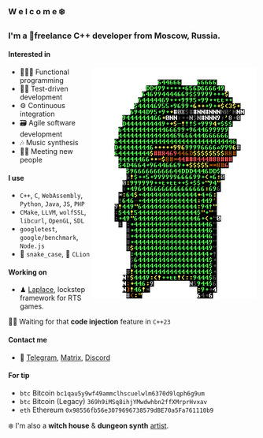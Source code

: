### W e l c o m e ❄️

### I'm a 🏴freelance C++ developer from Moscow, Russia.

#### Interested in

<img align="right" src="/pepe.gif" />

- 👨🏼‍💻 Functional programming
- 🤹‍♀️ Test-driven development
- ⚙️ Continuous integration
- 🗃 Agile software development
- 🎶 Music synthesis
- 👋🏻 Meeting new people

#### I use
- `C++`, `C`, `WebAssembly`, `Python`, `Java`, `JS`, `PHP`
- `CMake`, `LLVM`, `wolfSSL`, `libcurl`, `OpenGL`, `SDL`
- `googletest`, `google/benchmark`, `Node.js`
- 🐍 `snake_case`, 🦁 `CLion`

#### Working on
- ♟ [Laplace][laplace-link], lockstep framework for RTS games.

🙏🏻 Waiting for that **code injection** feature in `C++23`

#### Contact me
- 📜 [Telegram][telegram-link], [Matrix][matrix-link], [Discord][discord-link]

#### For tip
- `btc` Bitcoin `bc1qau5y9wf49ammclhscuelwlm6370d9lqph6g9um`
- `btc` Bitcoin (Legacy) `369h9iMSq8ihjYMwdwhbn2ffXMrprHvxav`
- `eth` Ethereum `0x98556fb56e3079696738579dBE70a5Fa761110b9`

❄️ I'm also a **witch house** & **dungeon synth** [artist][artist-link].

[pepe-link]:      /pepe.gif
[laplace-link]:   https://github.com/automainint/laplace
[telegram-link]:  https://guattari.ru/contact
[matrix-link]:    https://matrix.to/#/@automainint:matrix.org
[discord-link]:   https://guattari.ru/discord
[artist-link]:    https://guattari.ru
